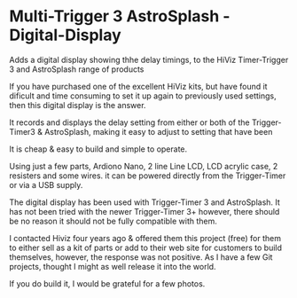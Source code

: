 # Multi-Trigger 3 AstroSplash - Digital-Display
Adds a digital display showing thhe delay timings, to the HiViz Timer-Trigger 3 and AstroSplash range of products

If you have purchased one of the excellent HiViz kits, but have found it dificult and time consuming to set it up again to previously used settings,
then this digital display is the answer.

It records and displays the delay setting from either or both of the Trigger-Timer3 & AstroSplash, making it easy to adjust to setting that have been 

It is cheap & easy to build and simple to operate.

Using just a few parts, Ardiono Nano, 2 line Line LCD, LCD acrylic case, 2 resisters and some wires. it can be powered directly from the Trigger-Timer or via a USB supply.

The digital display has been used with Trigger-Timer 3 and AstroSplash. It has not been tried with the newer Trigger-Timer 3+ however, there should be no reason it should not be fully compatible with them.

I contacted Hiviz four years ago & offered them this project (free) for them to either sell as a kit of parts or add to their web site for customers to build themselves, however, the response was not positive. As I have a few Git projects, thought I might as well release it into the world.

If you do build it, I would be grateful for a few photos. 
